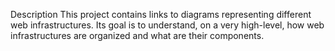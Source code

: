 Description
This project contains links to diagrams representing different web infrastructures. Its goal is to understand, on a very high-level, how web infrastructures are organized and what are their components.
